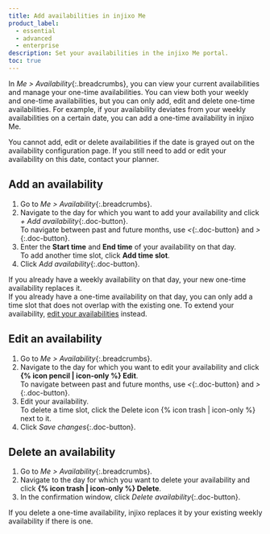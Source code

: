 ```yaml
---
title: Add availabilities in injixo Me
product_label:
  - essential
  - advanced
  - enterprise
description: Set your availabilities in the injixo Me portal.
toc: true
---
```


In _Me > Availability_{:.breadcrumbs}, you can view your current availabilities and manage your one-time availabilities. You can view both your weekly and one-time availabilities, but you can only add, edit and delete one-time availabilities. For example, if your availability deviates from your weekly availabilities on a certain date, you can add a one-time availability in injixo Me.

You cannot add, edit or delete availabilities if the date is grayed out on the availability configuration page. If you still need to add or edit your availability on this date, contact your planner.

## Add an availability

1. Go to _Me > Availability_{:.breadcrumbs}.
2. Navigate to the day for which you want to add your availability and click _+ Add availability_{:.doc-button}.<br>To navigate between past and future months, use _<_{:.doc-button} and _>_{:.doc-button}.
3. Enter the **Start time** and **End time** of your availability on that day.<br>To add another time slot, click **Add time slot**.
4. Click _Add availability_{:.doc-button}.

If you already have a weekly availability on that day, your new one-time availability replaces it.<br>If you already have a one-time availability on that day, you can only add a time slot that does not overlap with the existing one. To extend your availability, [edit your availabilities](#edit-an-availability) instead.

## Edit an availability

1. Go to _Me > Availability_{:.breadcrumbs}.
2. Navigate to the day for which you want to edit your availability and click **{% icon pencil | icon-only %} Edit**.<br>To navigate between past and future months, use _<_{:.doc-button} and _>_{:.doc-button}.
3. Edit your availability.<br>To delete a time slot, click the Delete icon {% icon trash | icon-only %} next to it.
4. Click _Save changes_{:.doc-button}.

## Delete an availability

1. Go to _Me > Availability_{:.breadcrumbs}.
2. Navigate to the day for which you want to delete your availability and click **{% icon trash | icon-only %} Delete**.
3. In the confirmation window, click _Delete availability_{:.doc-button}.

If you delete a one-time availability, injixo replaces it by your existing weekly availability if there is one.
